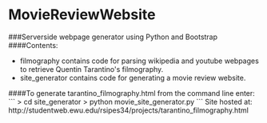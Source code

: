 # MovieReviewWebsite
###Serverside webpage generator using Python and Bootstrap
####Contents:
<ul>
  <li>filmography contains code for parsing wikipedia and youtube webpages to retrieve Quentin Tarantino's filmography. <br/>
  <li>site_generator contains code for generating a movie review website.
</ul>
####To generate tarantino_filmography.html from the command line enter:
```
> cd site_generator
> python movie_site_generator.py
```
Site hosted at: http://studentweb.ewu.edu/rsipes34/projects/tarantino_filmography.html
